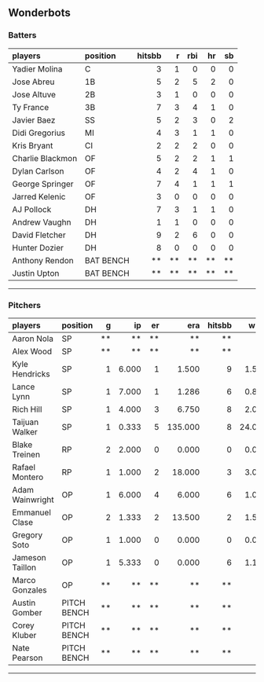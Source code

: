 ## Wonderbots

### Batters

 
|players          |position  | hitsbb|  r| rbi| hr| sb| 
|:----------------|:---------|------:|--:|---:|--:|--:| 
|Yadier Molina    |C         |      3|  1|   0|  0|  0| 
|Jose Abreu       |1B        |      5|  2|   5|  2|  0| 
|Jose Altuve      |2B        |      3|  1|   0|  0|  0| 
|Ty France        |3B        |      7|  3|   4|  1|  0| 
|Javier Baez      |SS        |      5|  2|   3|  0|  2| 
|Didi Gregorius   |MI        |      4|  3|   1|  1|  0| 
|Kris Bryant      |CI        |      2|  2|   2|  0|  0| 
|Charlie Blackmon |OF        |      5|  2|   2|  1|  1| 
|Dylan Carlson    |OF        |      4|  2|   4|  1|  0| 
|George Springer  |OF        |      7|  4|   1|  1|  1| 
|Jarred Kelenic   |OF        |      3|  0|   0|  0|  0| 
|AJ Pollock       |DH        |      7|  3|   1|  1|  0| 
|Andrew Vaughn    |DH        |      1|  1|   0|  0|  0| 
|David Fletcher   |DH        |      9|  2|   6|  0|  0| 
|Hunter Dozier    |DH        |      8|  0|   0|  0|  0| 
|Anthony Rendon   |BAT BENCH |     **| **|  **| **| **| 
|Justin Upton     |BAT BENCH |     **| **|  **| **| **| 

* * *

### Pitchers

 
|players         |position    |  g|    ip| er|     era| hitsbb|   whip| so|  w| sv| 
|:---------------|:-----------|--:|-----:|--:|-------:|------:|------:|--:|--:|--:| 
|Aaron Nola      |SP          | **|    **| **|      **|     **|     **| **| **| **| 
|Alex Wood       |SP          | **|    **| **|      **|     **|     **| **| **| **| 
|Kyle Hendricks  |SP          |  1| 6.000|  1|   1.500|      9|  1.500|  4|  1|  0| 
|Lance Lynn      |SP          |  1| 7.000|  1|   1.286|      6|  0.857|  4|  0|  0| 
|Rich Hill       |SP          |  1| 4.000|  3|   6.750|      8|  2.000|  4|  0|  0| 
|Taijuan Walker  |SP          |  1| 0.333|  5| 135.000|      8| 24.000|  0|  0|  0| 
|Blake Treinen   |RP          |  2| 2.000|  0|   0.000|      0|  0.000|  2|  0|  0| 
|Rafael Montero  |RP          |  1| 1.000|  2|  18.000|      3|  3.000|  2|  0|  0| 
|Adam Wainwright |OP          |  1| 6.000|  4|   6.000|      6|  1.000|  7|  0|  0| 
|Emmanuel Clase  |OP          |  2| 1.333|  2|  13.500|      2|  1.500|  2|  0|  0| 
|Gregory Soto    |OP          |  1| 1.000|  0|   0.000|      0|  0.000|  0|  0|  1| 
|Jameson Taillon |OP          |  1| 5.333|  0|   0.000|      6|  1.125|  3|  1|  0| 
|Marco Gonzales  |OP          | **|    **| **|      **|     **|     **| **| **| **| 
|Austin Gomber   |PITCH BENCH | **|    **| **|      **|     **|     **| **| **| **| 
|Corey Kluber    |PITCH BENCH | **|    **| **|      **|     **|     **| **| **| **| 
|Nate Pearson    |PITCH BENCH | **|    **| **|      **|     **|     **| **| **| **| 


* * *


